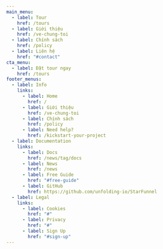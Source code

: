 ```yaml
---
main_menu:
  - label: Tour
    href: /tours
  - label: Giới thiệu
    href: /ve-chung-toi
  - label: Chính sách
    href: /policy
  - label: Liên hệ
    href: "#contact"
cta_menu:
  - label: Đặt tour ngay
    href: /tours
footer_menus:
  - label: Info
    links:
      - label: Home
        href: /
      - label: Giới thiệu
        href: /ve-chung-toi
      - label: Chính sách
        href: /policy
      - label: Need help?
        href: /kickstart-your-project
  - label: Documentation
    links:
      - label: Docs
        href: /news/tag/docs
      - label: News
        href: /news
      - label: Free Guide
        href: "#free-guide"
      - label: GitHub
        href: https://github.com/unfolding-io/StarFunnel
  - label: Legal
    links:
      - label: Cookies
        href: "#"
      - label: Privacy
        href: "#"
      - label: Sign Up
        href: "#sign-up"
---
```

